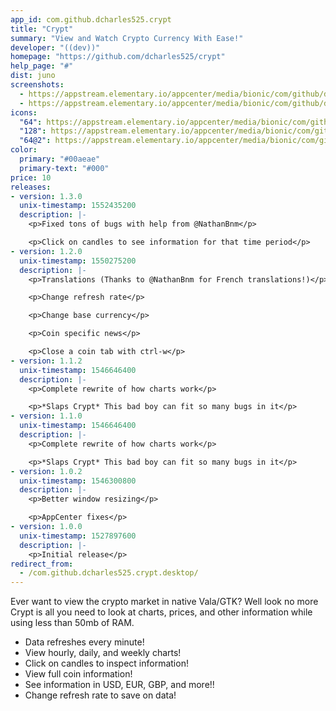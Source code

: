 ```yaml
---
app_id: com.github.dcharles525.crypt
title: "Crypt"
summary: "View and Watch Crypto Currency With Ease!"
developer: "((dev))"
homepage: "https://github.com/dcharles525/crypt"
help_page: "#"
dist: juno
screenshots:
  - https://appstream.elementary.io/appcenter/media/bionic/com/github/dcharles525.crypt/D219F7C524314F813B7CE1E3ABDB5C9D/screenshots/image-1_orig.png
  - https://appstream.elementary.io/appcenter/media/bionic/com/github/dcharles525.crypt/D219F7C524314F813B7CE1E3ABDB5C9D/screenshots/image-2_orig.png
icons:
  "64": https://appstream.elementary.io/appcenter/media/bionic/com/github/dcharles525.crypt/D219F7C524314F813B7CE1E3ABDB5C9D/icons/64x64/com.github.dcharles525.crypt_com.github.dcharles525.crypt.png
  "128": https://appstream.elementary.io/appcenter/media/bionic/com/github/dcharles525.crypt/D219F7C524314F813B7CE1E3ABDB5C9D/icons/128x128/com.github.dcharles525.crypt_com.github.dcharles525.crypt.png
  "64@2": https://appstream.elementary.io/appcenter/media/bionic/com/github/dcharles525.crypt/D219F7C524314F813B7CE1E3ABDB5C9D/icons/64x64@2/com.github.dcharles525.crypt_com.github.dcharles525.crypt.png
color:
  primary: "#00aeae"
  primary-text: "#000"
price: 10
releases:
- version: 1.3.0
  unix-timestamp: 1552435200
  description: |-
    <p>Fixed tons of bugs with help from @NathanBnm</p>

    <p>Click on candles to see information for that time period</p>
- version: 1.2.0
  unix-timestamp: 1550275200
  description: |-
    <p>Translations (Thanks to @NathanBnm for French translations!)</p>

    <p>Change refresh rate</p>

    <p>Change base currency</p>

    <p>Coin specific news</p>

    <p>Close a coin tab with ctrl-w</p>
- version: 1.1.2
  unix-timestamp: 1546646400
  description: |-
    <p>Complete rewrite of how charts work</p>

    <p>*Slaps Crypt* This bad boy can fit so many bugs in it</p>
- version: 1.1.0
  unix-timestamp: 1546646400
  description: |-
    <p>Complete rewrite of how charts work</p>

    <p>*Slaps Crypt* This bad boy can fit so many bugs in it</p>
- version: 1.0.2
  unix-timestamp: 1546300800
  description: |-
    <p>Better window resizing</p>

    <p>AppCenter fixes</p>
- version: 1.0.0
  unix-timestamp: 1527897600
  description: |-
    <p>Initial release</p>
redirect_from:
  - /com.github.dcharles525.crypt.desktop/
---
```


<p>Ever want to view the crypto market in native Vala/GTK? Well look no more Crypt is all you need to look at charts, prices, and other information while using less than 50mb of RAM.</p>
<ul>
  <li>Data refreshes every minute!</li>
  <li>View hourly, daily, and weekly charts!</li>
  <li>Click on candles to inspect information!</li>
  <li>View full coin information!</li>
  <li>See information in USD, EUR, GBP, and more!!</li>
  <li>Change refresh rate to save on data!</li>
</ul>